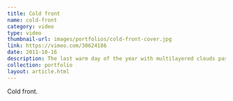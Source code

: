 ```yaml
---
title: Cold front
name: cold-front
category: video
type: video
thumbnail-url: images/portfolios/cold-front-cover.jpg
link: https://vimeo.com/30624186
date: 2011-10-16
description: The last warm day of the year with multilayered clouds passing by.
collection: portfolio
layout: article.html
---
```


Cold front.
